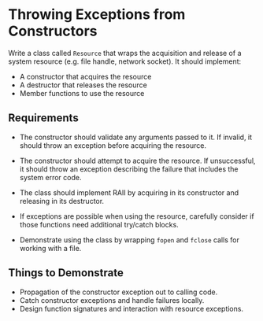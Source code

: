 # Throwing Exceptions from Constructors

Write a class called `Resource` that wraps the acquisition and release of a system resource (e.g. file handle, network socket). It should implement:

* A constructor that acquires the resource
* A destructor that releases the resource
* Member functions to use the resource

## Requirements

* The constructor should validate any arguments passed to it. If invalid, it should throw an exception before acquiring the resource.

* The constructor should attempt to acquire the resource. If unsuccessful, it should throw an exception describing the failure that includes the system error code.

* The class should implement RAII by acquiring in its constructor and releasing in its destructor.

* If exceptions are possible when using the resource, carefully consider if those functions need additional try/catch blocks.

* Demonstrate using the class by wrapping `fopen` and `fclose` calls for working with a file.

## Things to Demonstrate

* Propagation of the constructor exception out to calling code.
* Catch constructor exceptions and handle failures locally.
* Design function signatures and interaction with resource exceptions.
